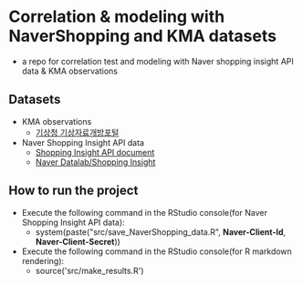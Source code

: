 # Correlation & modeling with NaverShopping and KMA datasets
- a repo for correlation test and modeling with Naver shopping insight API data &amp; KMA observations

## Datasets
- KMA observations
  - [기상청 기상자료개방포털](https://data.kma.go.kr/)
- Naver Shopping Insight API data
  - [Shopping Insight API document](https://developers.naver.com/docs/datalab/shopping/)
  - [Naver Datalab/Shopping Insight](https://datalab.naver.com/shoppingInsight/sCategory.naver)

## How to run the project
- Execute the following command in the RStudio console(for Naver Shopping Insight API data):
  - system(paste("src/save_NaverShopping_data.R", **Naver-Client-Id**, **Naver-Client-Secret**))
- Execute the following command in the RStudio console(for R markdown rendering):
  - source('src/make_results.R')
